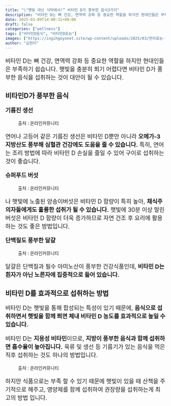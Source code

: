 ```yaml
---
title: "\"햇빛 대신 식탁에서!” 비타민 D가 풍부한 음식3가지"
description: "비타민 D는 뼈 건강, 면역력 강화 등 중요한 역할을 하지만 현대인들은 부족하기 쉽습니다. 햇빛을 충분히 쬐기 어렵다면 비타민 D가 풍부한 음식을 섭취하는 것이 대안이 될 수 있습니다."
date: 2025-03-09T14:00:31+09:00
draft: false
categories: ["wellness"]
tags: ["비타민D음식", "비타민D효능"]
images: ["https://ingihgoyonet.site/wp-content/uploads/2025/03/연어효능-1024x683.jpg", "https://ingihgoyonet.site/wp-content/uploads/2025/03/버섯효능-1024x683.jpg", "https://ingihgoyonet.site/wp-content/uploads/2025/03/계란노른자-1024x683.jpg", "https://ingihgoyonet.site/wp-content/uploads/2025/03/조깅-1024x684.jpg"]
author: "김현지"
---
```


<p style="font-size:18px">비타민 D는 뼈 건강, 면역력 강화 등 중요한 역할을 하지만 현대인들은 부족하기 쉽습니다. 햇빛을 충분히 쬐기 어렵다면 비타민 D가 풍부한 음식을 섭취하는 것이 대안이 될 수 있습니다.</p> <h2 >비타민D가 풍부한 음식</h2> <p style="font-size:18px"><strong>기름진 생선</strong></p> <figure ><img src="https://ingihgoyonet.site/wp-content/uploads/2025/03/연어효능-1024x683.jpg" alt="" style="aspect-ratio:16/9;object-fit:cover"/><figcaption >출처 : 온라인커뮤니티</figcaption></figure> <p style="font-size:18px">연어나 고등어 같은 기름진 생선은 비타민 D뿐만 아니라 <strong>오메가-3 지방산도 풍부해 심혈관 건강에도 도움을 줄 수 있습니다.</strong> 특히, 연어는 조리 방법에 따라 비타민 D 손실을 줄일 수 있어 구이로 섭취하는 것이 좋습니다.</p> <p style="font-size:18px"><strong>슈퍼푸드 버섯</strong></p> <figure ><img src="https://ingihgoyonet.site/wp-content/uploads/2025/03/버섯효능-1024x683.jpg" alt="" style="aspect-ratio:16/9;object-fit:cover"/><figcaption >출처 : 온라인커뮤니티</figcaption></figure> <p style="font-size:18px">나 햇빛에 노출된 양송이버섯은 비타민 D 함량이 특히 높아, <strong>채식주의자들에게도 훌륭한 섭취가 될 수 있습니다.</strong> 햇빛에 30분 이상 말린 버섯은 비타민 D 함량이 더욱 증가하므로 자연 건조 후 요리에 활용하는 것도 좋은 방법입니다.</p> <p style="font-size:18px"><strong>단백질도 풍부한 달걀</strong></p> <figure ><img src="https://ingihgoyonet.site/wp-content/uploads/2025/03/계란노른자-1024x683.jpg" alt="" style="aspect-ratio:16/9;object-fit:cover"/><figcaption >출처 : 온라인커뮤니티</figcaption></figure> <p style="font-size:18px">달걀은 단백질과 필수 아미노산이 풍부한 건강식품인데, <strong>비타민 D는 흰자가 아닌 노른자에 집중적으로 들어 있습니다.</strong></p> <h2 >비타민 D를 효과적으로 섭취하는 방법</h2> <p style="font-size:18px">비타민 D는 햇빛을 통해 합성되는 특성이 있기 때문에, <strong>음식으로 섭취하면서 햇빛을 함께 쬐면 체내 비타민 D 농도를 효과적으로 높일 수 있습니다.</strong></p> <p style="font-size:18px">비타민 D는 <strong>지용성 비타민</strong>이므로, <strong>지방이 풍부한 음식과 함께 섭취하면 흡수율이 높아집니다.</strong> 육류 및 생선 등 기름기가 있는 음식을 먹은 직후 섭취하는 것도 하나의 방법입니다.</p> <figure ><img src="https://ingihgoyonet.site/wp-content/uploads/2025/03/조깅-1024x684.jpg" alt="" style="aspect-ratio:16/9;object-fit:cover"/><figcaption >출처 : 온라인커뮤니티</figcaption></figure> <p style="font-size:18px">하지만 식품으로는 부족 할 수 있기 때문에 햇빛이 있을 때 산책을 주기적으로 해주고, 영양제를 함께 섭취하여 권장량을 섭취하는게 최고의 방법 입니다.</p>